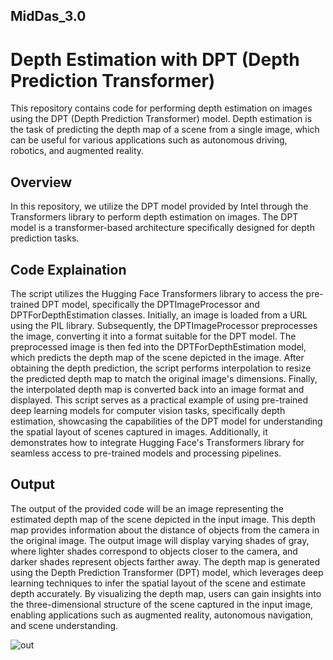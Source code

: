 ## MidDas_3.0


# Depth Estimation with DPT (Depth Prediction Transformer)
This repository contains code for performing depth estimation on images using the DPT (Depth Prediction Transformer) model. Depth estimation is the task of predicting the depth map of a scene from a single image, which can be useful for various applications such as autonomous driving, robotics, and augmented reality.

## Overview
In this repository, we utilize the DPT model provided by Intel through the Transformers library to perform depth estimation on images. The DPT model is a transformer-based architecture specifically designed for depth prediction tasks.

## Code Explaination
The script utilizes the Hugging Face Transformers library to access the pre-trained DPT model, specifically the DPTImageProcessor and DPTForDepthEstimation classes. Initially, an image is loaded from a URL using the PIL library. Subsequently, the DPTImageProcessor preprocesses the image, converting it into a format suitable for the DPT model. The preprocessed image is then fed into the DPTForDepthEstimation model, which predicts the depth map of the scene depicted in the image. After obtaining the depth prediction, the script performs interpolation to resize the predicted depth map to match the original image's dimensions. Finally, the interpolated depth map is converted back into an image format and displayed. This script serves as a practical example of using pre-trained deep learning models for computer vision tasks, specifically depth estimation, showcasing the capabilities of the DPT model for understanding the spatial layout of scenes captured in images. Additionally, it demonstrates how to integrate Hugging Face's Transformers library for seamless access to pre-trained models and processing pipelines.

## Output
The output of the provided code will be an image representing the estimated depth map of the scene depicted in the input image. This depth map provides information about the distance of objects from the camera in the original image. The output image will display varying shades of gray, where lighter shades correspond to objects closer to the camera, and darker shades represent objects farther away. The depth map is generated using the Depth Prediction Transformer (DPT) model, which leverages deep learning techniques to infer the spatial layout of the scene and estimate depth accurately. By visualizing the depth map, users can gain insights into the three-dimensional structure of the scene captured in the input image, enabling applications such as augmented reality, autonomous navigation, and scene understanding.

![out](https://github.com/AkshayRamakrishnann/MidDas_3.0/assets/111365771/1103ce34-c600-4201-9f44-a78bcd5803d2)

